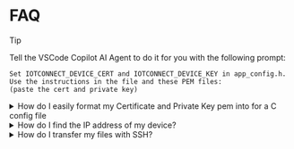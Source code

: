 # FAQ


> [!TIP]
> Tell the VSCode Copilot AI Agent to do it for you with the following prompt:
> 
> ```
> Set IOTCONNECT_DEVICE_CERT and IOTCONNECT_DEVICE_KEY in app_config.h.
> Use the instructions in the file and these PEM files:
> (paste the cert and private key)
> ```


<details>
  <summary>How do I easily format my Certificate and Private Key pem into for a C config file</summary>
  Choose one of the following options depending on your preference:

- <details>
  <summary>Option 1 - Using an LLM online:</summary>
    Most LLMs (ChatGPT, Gemini, DeepSeek etc.)can help format your pem files into C *#defines*.
    A prompt like this can be used:
      
      ```
      convert this cert and key into C #define IOTCONNECT_CERT and IOTCONNECT_KEY:
      -----BEGIN CERTIFICATE-----
      MIIDWjCCAkKgAwIBAgIVAM95lTd9FQAGT86d51fgC74w3a74MA0GCSqGSIb3DQEB
      ...
      hDLZ65M7DrQICUBZvcjJeYE8OIY/F9KMn79bFlyZdUmHmqtiU5OzPEus/zkndw==
      -----END CERTIFICATE-----
      -----BEGIN RSA PRIVATE KEY-----
      MIIEpAIBAAKCAQEAovcw3KITgud+bv4eYHrV9aPbFyjevmubCCOQrmJP37ay0EPF
      ...
      JcG1nAezEOxpzFll1Fi9D33DhJyNN/bLGotBv1VTSjrKTpdHTd4JxA==
      -----END RSA PRIVATE KEY-----    
      ```

  </details>

- <details>
  <summary>Option 2 - Using Column Edit mode:</summary>
  
  The certificate and private key can be pasted into an advanced editor and 
  *Column Edit Mode* can be used to quickly insert double quotes and other special characters vertically across text:
  The following key combinations enable column mode selection:

  * Notepad++: Hold ALT while dragging with mouse vertically to select multiple columns.
  * VSCode: Hold ALT+SHIFT while dragging with mouse vertically to select multiple columns.
  * JetBrains products (CLinon, PyCharm etc.): Press ALT+SHIFT+Ins key to enable column mode. Drag with mouse vertically to select multiple columns. Press ALT+SHIFT+Ins again to disable column selection mode.

  </details>
</details>

<details>
  <summary>How do I find the IP address of my device?</summary>
  Choose one of the following options depending on your preference:
  ...
</details>

<details>
  <summary>How do I transfer my files with SSH?</summary>
  Choose one of the following options depending on your preference:
  ...
</details>
